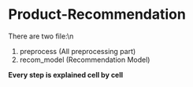 # Product-Recommendation

There are two file:\n
1) preprocess (All preprocessing part)
2) recom_model (Recommendation Model)

<b>Every step is explained cell by cell
 
